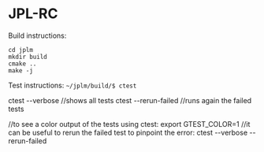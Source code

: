 # JPL-RC

Build instructions:
  ```
  cd jplm
  mkdir build
  cmake ..
  make -j
  ```

Test instructions:
  ```~/jplm/build/$ ctest```


ctest --verbose //shows all tests
ctest --rerun-failed //runs again the failed tests

//to see a color output of the tests using ctest:
export GTEST_COLOR=1
//it can be useful to rerun the failed test to pinpoint the error:
ctest --verbose --rerun-failed